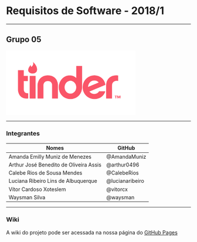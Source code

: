# Requisitos de Software - 2018/1
___


## Grupo 05

<img src="Wiki/docs/img/tinderName.png" alt="alt text" width="70%">

---

### Integrantes

| Nomes                                  | GitHub          |
| -------------------------------------- | --------------- |
| Amanda Emilly Muniz de Menezes         | @AmandaMuniz    |
| Arthur José Benedito de Oliveira Assis | @arthur0496     |
| Calebe Rios de Sousa Mendes            | @CalebeRios     |
| Luciana Ribeiro Lins de Albuquerque    | @lucianaribeiro |
| Vítor Cardoso Xoteslem                 | @vitorcx        |
| Waysman Silva                          | @waysman        |

---

### Wiki

A wiki do projeto pode ser acessada na nossa página do [GitHub Pages](https://requisitos-tinder.github.io/Tinder-2018-1/)

